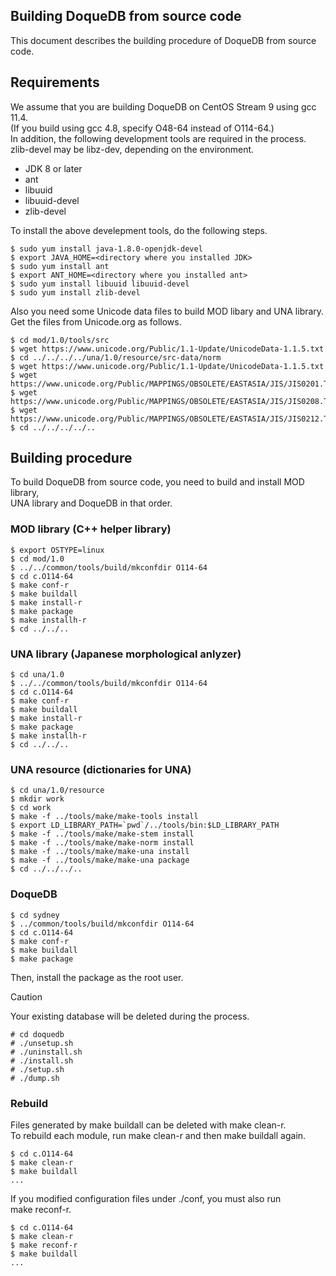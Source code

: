 ## Building DoqueDB from source code

This document describes the building procedure of DoqueDB from source code.

## Requirements

We assume that you are building DoqueDB on CentOS Stream 9 using gcc 11.4.  
(If you build using gcc 4.8, specify O48-64 instead of O114-64.)  
In addition, the following development tools are required in the process.  
zlib-devel may be libz-dev, depending on the environment.
* JDK 8 or later
* ant
* libuuid
* libuuid-devel
* zlib-devel

To install the above develepment tools, do the following steps.
```
$ sudo yum install java-1.8.0-openjdk-devel
$ export JAVA_HOME=<directory where you installed JDK>
$ sudo yum install ant
$ export ANT_HOME=<directory where you installed ant>
$ sudo yum install libuuid libuuid-devel
$ sudo yum install zlib-devel
```
Also you need some Unicode data files to build MOD libary and UNA library.  
Get the files from Unicode.org as follows.
```
$ cd mod/1.0/tools/src
$ wget https://www.unicode.org/Public/1.1-Update/UnicodeData-1.1.5.txt
$ cd ../../../../una/1.0/resource/src-data/norm
$ wget https://www.unicode.org/Public/1.1-Update/UnicodeData-1.1.5.txt
$ wget https://www.unicode.org/Public/MAPPINGS/OBSOLETE/EASTASIA/JIS/JIS0201.TXT
$ wget https://www.unicode.org/Public/MAPPINGS/OBSOLETE/EASTASIA/JIS/JIS0208.TXT
$ wget https://www.unicode.org/Public/MAPPINGS/OBSOLETE/EASTASIA/JIS/JIS0212.TXT
$ cd ../../../../..
```

## Building procedure

To build DoqueDB from source code, you need to build and install MOD library,  
UNA library and DoqueDB in that order.

### MOD library (C++ helper library)
```
$ export OSTYPE=linux
$ cd mod/1.0
$ ../../common/tools/build/mkconfdir O114-64
$ cd c.O114-64
$ make conf-r
$ make buildall
$ make install-r
$ make package
$ make installh-r
$ cd ../../..
```

### UNA library (Japanese morphological anlyzer)
```
$ cd una/1.0
$ ../../common/tools/build/mkconfdir O114-64
$ cd c.O114-64
$ make conf-r
$ make buildall
$ make install-r
$ make package
$ make installh-r
$ cd ../../..
```

### UNA resource (dictionaries for UNA)
```
$ cd una/1.0/resource
$ mkdir work
$ cd work
$ make -f ../tools/make/make-tools install
$ export LD_LIBRARY_PATH=`pwd`/../tools/bin:$LD_LIBRARY_PATH
$ make -f ../tools/make/make-stem install
$ make -f ../tools/make/make-norm install
$ make -f ../tools/make/make-una install
$ make -f ../tools/make/make-una package
$ cd ../../../..
```

### DoqueDB
```
$ cd sydney
$ ../common/tools/build/mkconfdir O114-64
$ cd c.O114-64
$ make conf-r
$ make buildall
$ make package
```
Then, install the package as the root user.  
> [!CAUTION]
> Your existing database will be deleted during the process.
```
# cd doquedb
# ./unsetup.sh
# ./uninstall.sh
# ./install.sh
# ./setup.sh
# ./dump.sh
```

### Rebuild

Files generated by make buildall can be deleted with make clean-r.  
To rebuild each module, run make clean-r and then make buildall again.

```
$ cd c.O114-64
$ make clean-r
$ make buildall
...
```

If you modified configuration files under ./conf, you must also run  
make reconf-r.

```
$ cd c.O114-64
$ make clean-r
$ make reconf-r
$ make buildall
...
```

